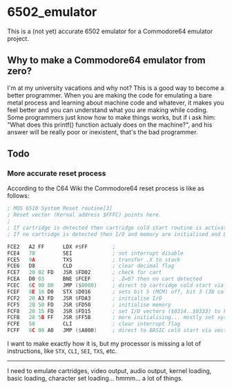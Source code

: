 # 6502_emulator
This is a (not yet) accurate 6502 emulator for a Commodore64 emulator project.

## Why to make a Commodore64 emulator from zero?
I'm at my university vacations and why not? This is a good way to become a better programmer. When you are making the code for emulating a bare metal process and learning about machine code and whatever, it makes you feel better and you can understand what you are making while coding.
Some programmers just know how to make things works, but if i ask him: "What does this printf() function actualy does on the machine?", and his answer will be really poor or inexistent, that's the bad programmer.

## Todo
### More accurate reset process
According to the C64 Wiki the Commodore64 reset process is like as follows:
```asm
; MOS 6510 System Reset routine[3]
; Reset vector (Kernal address $FFFC) points here.
; 
; If cartridge is detected then cartridge cold start routine is activated.
; If no cartridge is detected then I/O and memory are initialised and BASIC cold start routine is activated.

FCE2   A2 FF      LDX #$FF        ; 
FCE4   78         SEI             ; set interrupt disable
FCE5   9A         TXS             ; transfer .X to stack
FCE6   D8         CLD             ; clear decimal flag
FCE7   20 02 FD   JSR $FD02       ; check for cart
FCEA   D0 03      BNE $FCEF       ; .Z=0? then no cart detected
FCEC   6C 00 80   JMP ($8000)     ; direct to cartridge cold start via vector
FCEF   8E 16 D0   STX $D016       ; sets bit 5 (MCM) off, bit 3 (38 cols) off
FCF2   20 A3 FD   JSR $FDA3       ; initialise I/O
FCF5   20 50 FD   JSR $FD50       ; initialise memory
FCF8   20 15 FD   JSR $FD15       ; set I/O vectors ($0314..$0333) to kernal defaults
FCFB   20 5B FF   JSR $FF5B       ; more initialising... mostly set system IRQ to correct value and start
FCFE   58         CLI             ; clear interrupt flag
FCFF   6C 00 A0   JMP ($A000)     ; direct to BASIC cold start via vector
```

I want to make exactly how it is, but my processor is missing a lot of instructions, like ```STX```, ```CLI```, ```SEI```, ```TXS```, etc.

---

I need to emulate cartridges, video output, audio output, kernel loading, basic loading, character set loading... hmmm... a lot of things.
